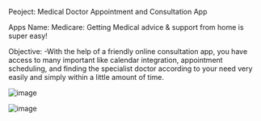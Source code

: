  
Peoject: Medical Doctor Appointment and Consultation App


Apps Name: Medicare: Getting Medical advice & support from home is super easy!


Objective:
-With the help of a friendly online consultation app, you have access to many important like calendar integration, appointment scheduling, and finding the specialist doctor according to your need very easily and simply within a little amount of time. 

 

![image](https://github.com/fazlynz/-health/assets/31564681/553e1daa-9687-4c72-98af-ed189b5ac336)


![image](https://github.com/fazlynz/-health/assets/31564681/962ad2d0-1ff4-45f1-b285-dcc6a4ff3a14)






